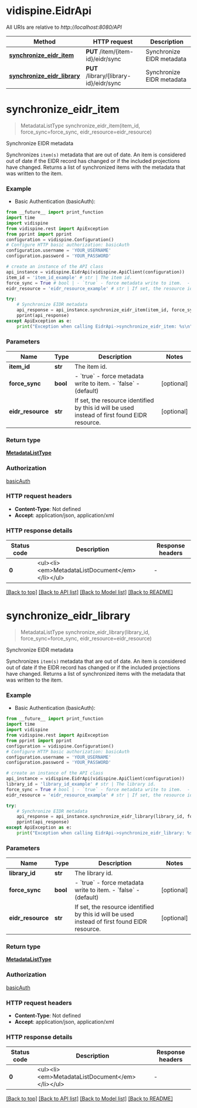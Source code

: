 # vidispine.EidrApi

All URIs are relative to *http://localhost:8080/API*

Method | HTTP request | Description
------------- | ------------- | -------------
[**synchronize_eidr_item**](EidrApi.md#synchronize_eidr_item) | **PUT** /item/{item-id}/eidr/sync | Synchronize EIDR metadata
[**synchronize_eidr_library**](EidrApi.md#synchronize_eidr_library) | **PUT** /library/{library-id}/eidr/sync | Synchronize EIDR metadata


# **synchronize_eidr_item**
> MetadataListType synchronize_eidr_item(item_id, force_sync=force_sync, eidr_resource=eidr_resource)

Synchronize EIDR metadata

Synchronizes `item(s)` metadata that are out of date. An item is considered out of date if the EIDR record has changed or if the included projections have changed.  Returns a list of synchronized items with the metadata that was written to the item.

### Example

* Basic Authentication (basicAuth):
```python
from __future__ import print_function
import time
import vidispine
from vidispine.rest import ApiException
from pprint import pprint
configuration = vidispine.Configuration()
# Configure HTTP basic authorization: basicAuth
configuration.username = 'YOUR_USERNAME'
configuration.password = 'YOUR_PASSWORD'

# create an instance of the API class
api_instance = vidispine.EidrApi(vidispine.ApiClient(configuration))
item_id = 'item_id_example' # str | The item id.
force_sync = True # bool | - `true` - force metadata write to item.  - `false` - (default) (optional)
eidr_resource = 'eidr_resource_example' # str | If set, the resource identified by this id will be used instead of first found EIDR resource. (optional)

try:
    # Synchronize EIDR metadata
    api_response = api_instance.synchronize_eidr_item(item_id, force_sync=force_sync, eidr_resource=eidr_resource)
    pprint(api_response)
except ApiException as e:
    print("Exception when calling EidrApi->synchronize_eidr_item: %s\n" % e)
```

### Parameters

Name | Type | Description  | Notes
------------- | ------------- | ------------- | -------------
 **item_id** | **str**| The item id. | 
 **force_sync** | **bool**| - &#x60;true&#x60; - force metadata write to item.  - &#x60;false&#x60; - (default) | [optional] 
 **eidr_resource** | **str**| If set, the resource identified by this id will be used instead of first found EIDR resource. | [optional] 

### Return type

[**MetadataListType**](MetadataListType.md)

### Authorization

[basicAuth](../README.md#basicAuth)

### HTTP request headers

 - **Content-Type**: Not defined
 - **Accept**: application/json, application/xml

### HTTP response details
| Status code | Description | Response headers |
|-------------|-------------|------------------|
**0** | &lt;ul&gt;&lt;li&gt;&lt;em&gt;MetadataListDocument&lt;/em&gt;&lt;/li&gt;&lt;/ul&gt; |  -  |

[[Back to top]](#) [[Back to API list]](../README.md#documentation-for-api-endpoints) [[Back to Model list]](../README.md#documentation-for-models) [[Back to README]](../README.md)

# **synchronize_eidr_library**
> MetadataListType synchronize_eidr_library(library_id, force_sync=force_sync, eidr_resource=eidr_resource)

Synchronize EIDR metadata

Synchronizes `item(s)` metadata that are out of date. An item is considered out of date if the EIDR record has changed or if the included projections have changed.  Returns a list of synchronized items with the metadata that was written to the item.

### Example

* Basic Authentication (basicAuth):
```python
from __future__ import print_function
import time
import vidispine
from vidispine.rest import ApiException
from pprint import pprint
configuration = vidispine.Configuration()
# Configure HTTP basic authorization: basicAuth
configuration.username = 'YOUR_USERNAME'
configuration.password = 'YOUR_PASSWORD'

# create an instance of the API class
api_instance = vidispine.EidrApi(vidispine.ApiClient(configuration))
library_id = 'library_id_example' # str | The library id.
force_sync = True # bool | - `true` - force metadata write to item.  - `false` - (default) (optional)
eidr_resource = 'eidr_resource_example' # str | If set, the resource identified by this id will be used instead of first found EIDR resource. (optional)

try:
    # Synchronize EIDR metadata
    api_response = api_instance.synchronize_eidr_library(library_id, force_sync=force_sync, eidr_resource=eidr_resource)
    pprint(api_response)
except ApiException as e:
    print("Exception when calling EidrApi->synchronize_eidr_library: %s\n" % e)
```

### Parameters

Name | Type | Description  | Notes
------------- | ------------- | ------------- | -------------
 **library_id** | **str**| The library id. | 
 **force_sync** | **bool**| - &#x60;true&#x60; - force metadata write to item.  - &#x60;false&#x60; - (default) | [optional] 
 **eidr_resource** | **str**| If set, the resource identified by this id will be used instead of first found EIDR resource. | [optional] 

### Return type

[**MetadataListType**](MetadataListType.md)

### Authorization

[basicAuth](../README.md#basicAuth)

### HTTP request headers

 - **Content-Type**: Not defined
 - **Accept**: application/json, application/xml

### HTTP response details
| Status code | Description | Response headers |
|-------------|-------------|------------------|
**0** | &lt;ul&gt;&lt;li&gt;&lt;em&gt;MetadataListDocument&lt;/em&gt;&lt;/li&gt;&lt;/ul&gt; |  -  |

[[Back to top]](#) [[Back to API list]](../README.md#documentation-for-api-endpoints) [[Back to Model list]](../README.md#documentation-for-models) [[Back to README]](../README.md)

